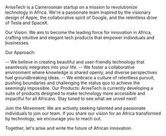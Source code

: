 AriseTech is a Cameroonian startup on a mission to revolutionize technology in Africa. We're a passionate team inspired by the visionary design of Apple, the collaborative spirit of Google, and the relentless drive of Tesla and SpaceX.

Our Vision: We aim to become the leading force for innovation in Africa, crafting intuitive and elegant tech products that empower individuals and businesses.

Our Approach:

-- We believe in creating beautiful and user-friendly technology that seamlessly integrates into your life.
-- We foster a collaborative environment where knowledge is shared openly, and diverse perspectives fuel groundbreaking ideas.
-- We embrace a culture of relentless pursuit, pushing boundaries and challenging the status quo to achieve the seemingly impossible.
Our Products: AriseTech is currently developing a suite of products designed to make technology more accessible and impactful for all Africans. Stay tuned to see what we unveil next!

Join the Movement: We are actively seeking talented and passionate individuals to join our team. If you share our vision for an Africa transformed by technology, we encourage you to reach out.

Together, let's arise and write the future of African innovation.
